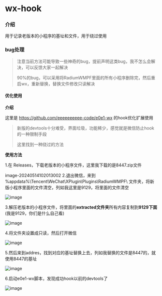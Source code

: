 # wx-hook

### 介绍

用于记录老版本的小程序的基址和文件，用于绕过使用



### bug处理

> 注意当前方法可能导致一些神奇的bug，提前声明这类bug，我不怎么会解决，可以反馈大家一起解决
>
> 90%的bug，可以采用将RadiumWMPF里面的所有小程序删除完，然后重启wx，重新替换，替换文件修改只读解决



#### 优化使用

**介绍**

这里是 https://github.com/eeeeeeeeee-code/e0e1-wx 的hook优化扩展使用

> 新版的devtools十分难受，界面垃圾，功能稀少，感觉就是微信防止hook的一种限制手段
>
> 这里找到一种绕过的方法



**使用方法**

1.在 Releases，下载老版本的小程序文件，这里我下载的是8447.zip文件

image-20240514102013002
2.退出微信，来到 %appdata%\Tencent\WeChat\XPlugin\Plugins\RadiumWMPF\ 文件夹，将新版小程序里面的文件清空，列如我这里是9129，将里面的文件清空

![image](https://github.com/eeeeeeeeee-code/wx-hook/assets/115862499/cab74171-4348-4506-bc8c-e315f10e89e1)

3.解压老版本的小程序文件，将里面的**extracted文件夹**所有内容复制到**9129下面** (我是9129，你们是什么自己看)

![image](https://github.com/eeeeeeeeee-code/wx-hook/assets/115862499/d18757fd-32bf-44bf-9d07-35a8d37c7a5a)

4.将文件夹设置成只读，然后打开微信

![image](https://github.com/eeeeeeeeee-code/wx-hook/assets/115862499/f19055e3-2bfb-4c3e-afcd-b847f5c28181)

5.然后来到addres，找到对应的基址替换上去，列如我替换的文件是8447的，就使用8447的基址

![image](https://github.com/eeeeeeeeee-code/wx-hook/assets/115862499/c6b0e492-36fc-4233-ab7c-f19836e121d7)

6.启动e0e1-wx脚本，发现成功hook以前的devtools了

![image](https://github.com/eeeeeeeeee-code/wx-hook/assets/115862499/4ee986a4-9eca-4d5b-b91c-e0460fae09de)
